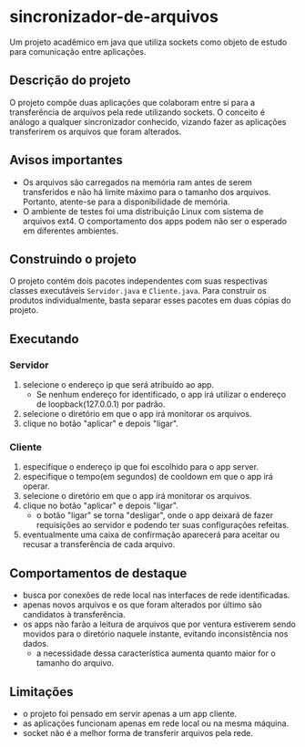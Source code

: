 # sincronizador-de-arquivos
Um projeto acadêmico em java que utiliza sockets como objeto de estudo para comunicação entre aplicações.
## Descrição do projeto
O projeto compõe duas aplicações que colaboram entre si para a transferência de arquivos pela rede utilizando sockets. O conceito é análogo a qualquer sincronizador conhecido, vizando fazer as aplicações transferirem os arquivos que foram alterados.
## Avisos importantes
  - Os arquivos são carregados na memória ram antes de serem transferidos e não há limite máximo para o tamanho dos arquivos. Portanto, atente-se para a disponibilidade de memória.
  - O ambiente de testes foi uma distribuição Linux com sistema de arquivos ext4. O comportamento dos apps podem não ser o esperado em diferentes ambientes.
## Construindo o projeto
O projeto contém dois pacotes independentes com suas respectivas classes executáveis `Servidor.java` e `Cliente.java`. Para construir os produtos individualmente, basta separar esses pacotes em duas cópias do projeto.
## Executando
### Servidor
1. selecione o endereço ip que será atribuído ao app.
    - Se nenhum endereço for identificado, o app irá utilizar o endereço de loopback(127.0.0.1) por padrão.
2. selecione o diretório em que o app irá monitorar os arquivos.
3. clique no botão "aplicar" e depois "ligar".
### Cliente
1. especifique o endereço ip que foi escolhido para o app server.
2. especifique o tempo(em segundos) de cooldown em que o app irá operar.
3. selecione o diretório em que o app irá monitorar os arquivos.
4. clique no botão "aplicar" e depois "ligar".
    - o botão "ligar" se torna "desligar", onde o app deixará de fazer requisições ao servidor e podendo ter suas configurações refeitas.
5. eventualmente uma caixa de confirmação aparecerá para aceitar ou recusar a transferência de cada arquivo.
## Comportamentos de destaque
  - busca por conexões de rede local nas interfaces de rede identificadas.
  - apenas novos arquivos e os que foram alterados por último são candidatos à transferência.
  - os apps não farão a leitura de arquivos que por ventura estiverem sendo movidos para o diretório naquele instante, evitando inconsistência nos dados.
    - a necessidade dessa característica aumenta quanto maior for o tamanho do arquivo.
## Limitações
  - o projeto foi pensado em servir apenas a um app cliente.
  - as aplicações funcionam apenas em rede local ou na mesma máquina.
  - socket não é a melhor forma de transferir arquivos pela rede.
